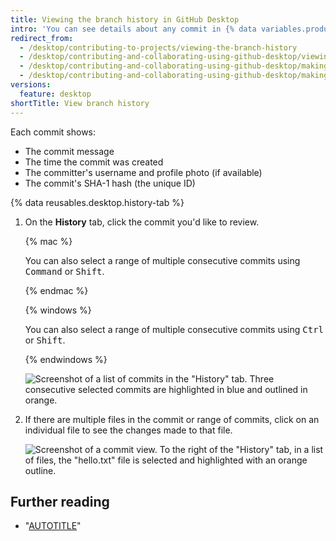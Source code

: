 ```yaml
---
title: Viewing the branch history in GitHub Desktop
intro: 'You can see details about any commit in {% data variables.product.prodname_desktop %}, including a diff of the changes the commit introduced.'
redirect_from:
  - /desktop/contributing-to-projects/viewing-the-branch-history
  - /desktop/contributing-and-collaborating-using-github-desktop/viewing-the-branch-history
  - /desktop/contributing-and-collaborating-using-github-desktop/making-changes-in-a-branch/viewing-the-branch-history
  - /desktop/contributing-and-collaborating-using-github-desktop/making-changes-in-a-branch/viewing-the-branch-history-in-github-desktop
versions:
  feature: desktop
shortTitle: View branch history
---
```

Each commit shows:

- The commit message
- The time the commit was created
- The committer's username and profile photo (if available)
- The commit's SHA-1 hash (the unique ID)

{% data reusables.desktop.history-tab %}
1. On the **History** tab, click the commit you'd like to review.

   {% mac %}

   You can also select a range of multiple consecutive commits using <kbd>Command</kbd> or <kbd>Shift</kbd>.

   {% endmac %}

   {% windows %}

   You can also select a range of multiple consecutive commits using <kbd>Ctrl</kbd> or <kbd>Shift</kbd>.

   {% endwindows %}

   ![Screenshot of a list of commits in the "History" tab. Three consecutive selected commits are highlighted in blue and outlined in orange.](/assets/images/help/desktop/branch-history-commit.png)

1. If there are multiple files in the commit or range of commits, click on an individual file to see the changes made to that file.

   ![Screenshot of a commit view. To the right of the "History" tab, in a list of files, the "hello.txt" file is selected and highlighted with an orange outline.](/assets/images/help/desktop/branch-history-file.png)

## Further reading

- "[AUTOTITLE](/desktop/working-with-your-remote-repository-on-github-or-github-enterprise/syncing-your-branch-in-github-desktop)"